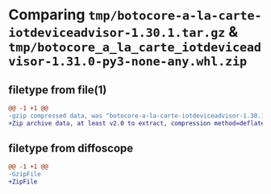 # Comparing `tmp/botocore-a-la-carte-iotdeviceadvisor-1.30.1.tar.gz` & `tmp/botocore_a_la_carte_iotdeviceadvisor-1.31.0-py3-none-any.whl.zip`

## filetype from file(1)

```diff
@@ -1 +1 @@
-gzip compressed data, was "botocore-a-la-carte-iotdeviceadvisor-1.30.1.tar", last modified: Thu Jul  6 01:45:05 2023, max compression
+Zip archive data, at least v2.0 to extract, compression method=deflate
```

## filetype from diffoscope

```diff
@@ -1 +1 @@
-GzipFile
+ZipFile
```

